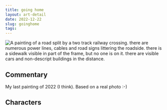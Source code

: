 ```yaml
---
title: going home
layout: art-detail
date: 2022-12-22
slug: goinghome
tags:
---
```

![
A painting of a road split by a two track railway crossing. there are numerous power lines, cables and road signs littering the roadside. there is a sidewalk visible in part of the frame, but no one is on it. there are visible cars and non-descript buildings in the distance.
](/art/goinghome.webp)
## Commentary

My last painting of 2022 (I think). Based on a real photo :-)

## Characters
